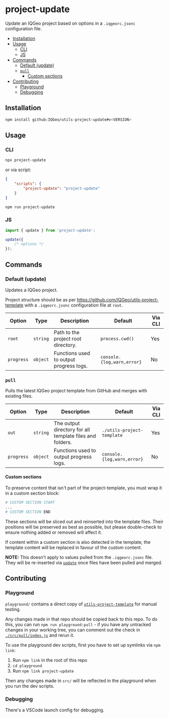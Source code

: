 # project-update

Update an IQGeo project based on options in a `.iqgeorc.jsonc` configuration file.

- [Installation](#installation)
- [Usage](#usage)
  - [CLI](#cli)
  - [JS](#js)
- [Commands](#commands)
  - [Default (update)](#default-update)
  - [`pull`](#pull)
    - [Custom sections](#custom-sections)
- [Contributing](#contributing)
  - [Playground](#playground)
  - [Debugging](#debugging)

## Installation

```bash
npm install github:IQGeo/utils-project-update#v<VERSION>
```

## Usage

### CLI

```bash
npx project-update
```

or via script:

```json
{
    "scripts": {
        "project-update": "project-update"
    }
}
```

```bash
npm run project-update
```

### JS

```js
import { update } from 'project-update';

update({
    /* options */
});
```

## Commands

### Default (update)

Updates a IQGeo project.

Project structure should be as per https://github.com/IQGeo/utils-project-template with
a `.iqgeorc.jsonc` configuration file at `root`.

| Option     | Type     | Description                             | Default                    | Via CLI |
| ---------- | -------- | --------------------------------------- | -------------------------- | ------- |
| `root`     | `string` | Path to the project root directory.     | `process.cwd()`            | Yes     |
| `progress` | `object` | Functions used to output progress logs. | `console.{log,warn,error}` | No      |

### `pull`

Pulls the latest IQGeo project template from GitHub and merges with existing files.

| Option     | Type     | Description                                              | Default                    | Via CLI |
| ---------- | -------- | -------------------------------------------------------- | -------------------------- | ------- |
| `out`      | `string` | The output directory for all template files and folders. | `./utils-project-template` | Yes     |
| `progress` | `object` | Functions used to output progress logs.                  | `console.{log,warn,error}` | No      |

#### Custom sections

To preserve content that isn't part of the project-template, you must wrap it in a custom section block:

```dockerfile
# CUSTOM SECTION START
...
# CUSTOM SECTION END
```

These sections will be sliced out and reinserted into the template files. Their positions will be preserved as best as possible, but please double-check to ensure nothing added or removed will affect it.

If content within a custom section is also detected in the template, the template content will be replaced in favour of the custom content.

**NOTE:** This doesn't apply to values pulled from the `.iqgeorc.jsonc` file. They will be re-inserted via [`update`](#default-update) once files have been pulled and merged.

## Contributing

### Playground

`playground/` contains a direct copy of [`utils-project-template`](https://github.com/IQGeo/utils-project-template) for manual testing.

Any changes made in that repo should be copied back to this repo. To do this, you can run `npm run playground:pull` - if you have any untracked changes in your working tree, you can comment out the check in [`./src/pull/index.js`](./src/pull/index.js) and rerun it.

To use the playground dev scripts, first you have to set up symlinks via `npm link`:

1. Run `npm link` in the root of this repo
2. `cd playground`
3. Run `npm link project-update`

Then any changes made in `src/` will be reflected in the playground when you run the dev scripts.

### Debugging

There's a VSCode launch config for debugging.
